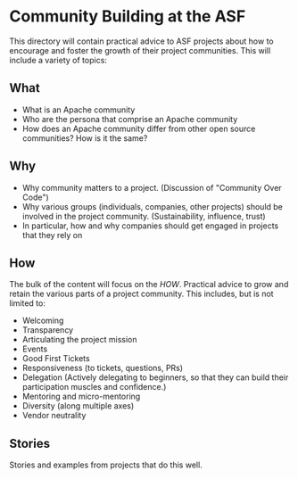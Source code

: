 # Community Building at the ASF

This directory will contain practical advice to ASF projects about how
to encourage and foster the growth of their project communities. This
will include a variety of topics:

## What

* What is an Apache community
* Who are the persona that comprise an Apache community
* How does an Apache community differ from other open source
  communities? How is it the same?

## Why

* Why community matters to a project. (Discussion of "Community Over
  Code")
* Why various groups (individuals, companies, other projects) should be
  involved in the project community. (Sustainability, influence, trust)
* In particular, how and why companies should get engaged in projects
  that they rely on 

## How

The bulk of the content will focus on the *HOW*. Practical advice to
grow and retain the various parts of a project community. This includes,
but is not limited to:

* Welcoming
* Transparency
* Articulating the project mission
* Events
* Good First Tickets
* Responsiveness (to tickets, questions, PRs)
* Delegation (Actively delegating to beginners, so that they can build
  their participation muscles and confidence.)
* Mentoring and micro-mentoring
* Diversity (along multiple axes)
* Vendor neutrality

## Stories

Stories and examples from projects that do this well.

